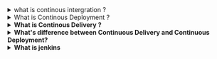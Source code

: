 
<details>
<summary>what is continous intergration ?</summary></br><b>
</b></br>
</details>
<details><summary>What is Continous Deployment ?</summary></br><b>
</details>
<details><summary>What is Continous Delivery ? </summary><b></br>
</b>
</details>
<details><summary>What's difference between Continuous Delivery and Continuous Deployment?</summary></br><b>
</b>
</details>
<details><summary>What is jenkins</summary></br><b>
</b>
</details>